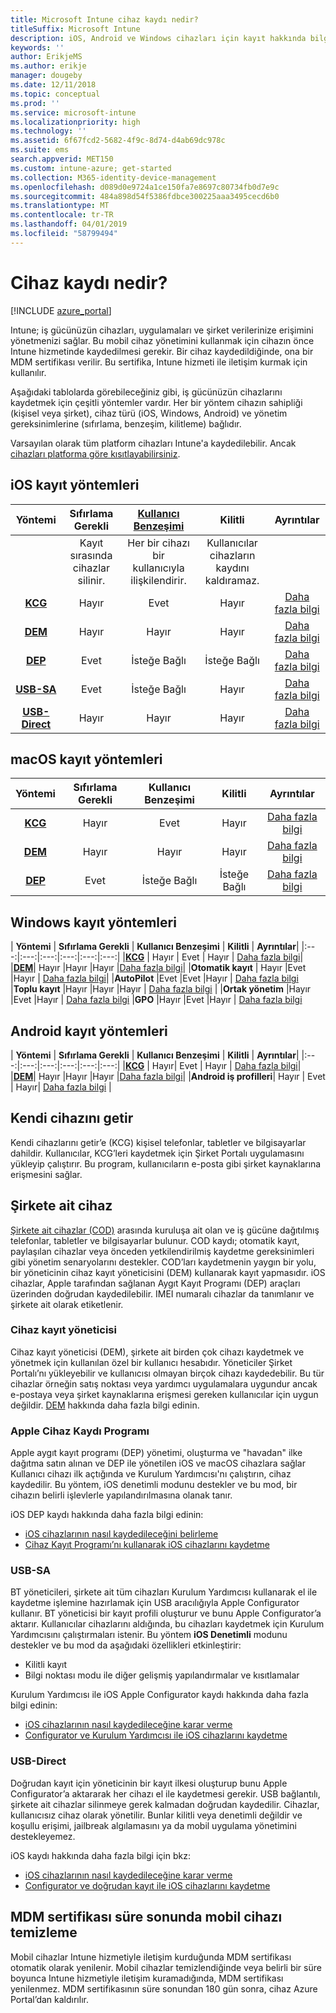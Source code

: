 ```yaml
---
title: Microsoft Intune cihaz kaydı nedir?
titleSuffix: Microsoft Intune
description: iOS, Android ve Windows cihazları için kayıt hakkında bilgi edinin.
keywords: ''
author: ErikjeMS
ms.author: erikje
manager: dougeby
ms.date: 12/11/2018
ms.topic: conceptual
ms.prod: ''
ms.service: microsoft-intune
ms.localizationpriority: high
ms.technology: ''
ms.assetid: 6f67fcd2-5682-4f9c-8d74-d4ab69dc978c
ms.suite: ems
search.appverid: MET150
ms.custom: intune-azure; get-started
ms.collection: M365-identity-device-management
ms.openlocfilehash: d089d0e9724a1ce150fa7e8697c80734fb0d7e9c
ms.sourcegitcommit: 484a898d54f5386fdbce300225aaa3495cecd6b0
ms.translationtype: MT
ms.contentlocale: tr-TR
ms.lasthandoff: 04/01/2019
ms.locfileid: "58799494"
---
```

# <a name="what-is-device-enrollment"></a>Cihaz kaydı nedir?
[!INCLUDE [azure_portal](./includes/azure_portal.md)]

Intune; iş gücünüzün cihazları, uygulamaları ve şirket verilerinize erişimini yönetmenizi sağlar. Bu mobil cihaz yönetimini kullanmak için cihazın önce Intune hizmetinde kaydedilmesi gerekir. Bir cihaz kaydedildiğinde, ona bir MDM sertifikası verilir. Bu sertifika, Intune hizmeti ile iletişim kurmak için kullanılır.

Aşağıdaki tablolarda görebileceğiniz gibi, iş gücünüzün cihazlarını kaydetmek için çeşitli yöntemler vardır. Her bir yöntem cihazın sahipliği (kişisel veya şirket), cihaz türü (iOS, Windows, Android) ve yönetim gereksinimlerine (sıfırlama, benzeşim, kilitleme) bağlıdır.

Varsayılan olarak tüm platform cihazları Intune'a kaydedilebilir. Ancak [cihazları platforma göre kısıtlayabilirsiniz](enrollment-restrictions-set.md#set-device-type-restrictions).

## <a name="ios-enrollment-methods"></a>iOS kayıt yöntemleri

| **Yöntemi** |  **Sıfırlama Gerekli** |    [**Kullanıcı Benzeşimi**](device-enrollment-program-enroll-ios.md#create-an-apple-enrollment-profile) |   **Kilitli** | **Ayrıntılar** |
|:---:|:---:|:---:|:---:|:---:|
| | Kayıt sırasında cihazlar silinir. |  Her bir cihazı bir kullanıcıyla ilişkilendirir.| Kullanıcılar cihazların kaydını kaldıramaz.  | |
|**[KCG](#bring-your-own-device)** | Hayır|   Evet |   Hayır | [Daha fazla bilgi](./apple-mdm-push-certificate-get.md)|
|**[DEM](#device-enrollment-manager)**| Hayır |Hayır |Hayır  | [Daha fazla bilgi](./device-enrollment-program-enroll-ios.md)|
|**[DEP](#apple-device-enrollment-program)**|   Evet |   İsteğe Bağlı |  İsteğe Bağlı|[Daha fazla bilgi](./device-enrollment-program-enroll-ios.md)|
|**[USB-SA](#usb-sa)**| Evet |   İsteğe Bağlı |  Hayır| [Daha fazla bilgi](./apple-configurator-setup-assistant-enroll-ios.md)|
|**[USB-Direct](#usb-direct)**| Hayır |    Hayır  | Hayır|[Daha fazla bilgi](./apple-configurator-direct-enroll-ios.md)|

## <a name="macos-enrollment-methods"></a>macOS kayıt yöntemleri
| **Yöntemi** |  **Sıfırlama Gerekli** |  **Kullanıcı Benzeşimi** | **Kilitli** | **Ayrıntılar**|
|:---:|:---:|:---:|:---:|:---:|
|**[KCG](#bring-your-own-device)** | Hayır| Evet | Hayır | [Daha fazla bilgi](./macos-enroll.md)|
|**[DEM](#device-enrollment-manager)**| Hayır |Hayır |Hayır  | [Daha fazla bilgi](./device-enrollment-manager-enroll.md)|
|**[DEP](#apple-device-enrollment-program)**|   Evet |   İsteğe Bağlı |  İsteğe Bağlı|[Daha fazla bilgi](./device-enrollment-program-enroll-macos.md)|


## <a name="windows-enrollment-methods"></a>Windows kayıt yöntemleri

| **Yöntemi** |  **Sıfırlama Gerekli** |    **Kullanıcı Benzeşimi**   |   **Kilitli** | **Ayrıntılar**|
|:---:|:---:|:---:|:---:|:---:|:---:|
|**[KCG](#bring-your-own-device)** | Hayır |  Evet |   Hayır | [Daha fazla bilgi](windows-enroll.md)|
|**[DEM](#device-enrollment-manager)**| Hayır |Hayır |Hayır  |[Daha fazla bilgi](device-enrollment-manager-enroll.md)|
|**Otomatik kayıt** | Hayır |Evet |Hayır | [Daha fazla bilgi](./windows-enroll.md#enable-windows-10-automatic-enrollment)|
|**AutoPilot** |Evet |Evet |Hayır | [Daha fazla bilgi](enrollment-autopilot.md)
|**Toplu kayıt** |Hayır |Hayır |Hayır | [Daha fazla bilgi](./windows-bulk-enroll.md) |
|**Ortak yönetim** |Hayır |Evet |Hayır | [Daha fazla bilgi](https://docs.microsoft.com/sccm/core/clients/manage/co-management-overview)
|**GPO** |Hayır |Evet |Hayır | [Daha fazla bilgi](https://docs.microsoft.com/windows/client-management/mdm/enroll-a-windows-10-device-automatically-using-group-policy)


## <a name="android-enrollment-methods"></a>Android kayıt yöntemleri

| **Yöntemi** |  **Sıfırlama Gerekli** |    **Kullanıcı Benzeşimi**   |   **Kilitli** | **Ayrıntılar**|
|:---:|:---:|:---:|:---:|:---:|:---:|
|**[KCG](#bring-your-own-device)** | Hayır|   Evet |   Hayır | [Daha fazla bilgi](./android-enroll.md)|
|**[DEM](#device-enrollment-manager)**| Hayır |Hayır |Hayır  |[Daha fazla bilgi](./device-enrollment-manager-enroll.md)|
|**Android iş profilleri**| Hayır | Evet | Hayır| [Daha fazla bilgi](./android-work-profile-enroll.md) |


## <a name="bring-your-own-device"></a>Kendi cihazını getir
Kendi cihazlarını getir’e (KCG) kişisel telefonlar, tabletler ve bilgisayarlar dahildir. Kullanıcılar, KCG’leri kaydetmek için Şirket Portalı uygulamasını yükleyip çalıştırır. Bu program, kullanıcıların e-posta gibi şirket kaynaklarına erişmesini sağlar.

## <a name="corporate-owned-device"></a>Şirkete ait cihaz
[Şirkete ait cihazlar (COD)](corporate-identifiers-add.md) arasında kuruluşa ait olan ve iş gücüne dağıtılmış telefonlar, tabletler ve bilgisayarlar bulunur. COD kaydı; otomatik kayıt, paylaşılan cihazlar veya önceden yetkilendirilmiş kaydetme gereksinimleri gibi yönetim senaryolarını destekler. COD’ları kaydetmenin yaygın bir yolu, bir yöneticinin cihaz kayıt yöneticisini (DEM) kullanarak kayıt yapmasıdır. iOS cihazlar, Apple tarafından sağlanan Aygıt Kayıt Programı (DEP) araçları üzerinden doğrudan kaydedilebilir. IMEI numaralı cihazlar da tanımlanır ve şirkete ait olarak etiketlenir.

### <a name="device-enrollment-manager"></a>Cihaz kayıt yöneticisi
Cihaz kayıt yöneticisi (DEM), şirkete ait birden çok cihazı kaydetmek ve yönetmek için kullanılan özel bir kullanıcı hesabıdır. Yöneticiler Şirket Portalı’nı yükleyebilir ve kullanıcısı olmayan birçok cihazı kaydedebilir. Bu tür cihazlar örneğin satış noktası veya yardımcı uygulamalara uygundur ancak e-postaya veya şirket kaynaklarına erişmesi gereken kullanıcılar için uygun değildir. [DEM](./device-enrollment-manager-enroll.md) hakkında daha fazla bilgi edinin. 

### <a name="apple-device-enrollment-program"></a>Apple Cihaz Kaydı Programı
Apple aygıt kayıt programı (DEP) yönetimi, oluşturma ve "havadan" ilke dağıtma satın alınan ve DEP ile yönetilen iOS ve macOS cihazlara sağlar Kullanıcı cihazı ilk açtığında ve Kurulum Yardımcısı'nı çalıştırın, cihaz kaydedilir. Bu yöntem, iOS denetimli modunu destekler ve bu mod, bir cihazın belirli işlevlerle yapılandırılmasına olanak tanır.

iOS DEP kaydı hakkında daha fazla bilgi edinin:

- [iOS cihazlarının nasıl kaydedileceğini belirleme](ios-enroll.md)
- [Cihaz Kayıt Programı’nı kullanarak iOS cihazlarını kaydetme](https://docs.microsoft.com/intune/device-restrictions-ios#device-enrollment-program)

### <a name="usb-sa"></a>USB-SA
BT yöneticileri, şirkete ait tüm cihazları Kurulum Yardımcısı kullanarak el ile kaydetme işlemine hazırlamak için USB aracılığıyla Apple Configurator kullanır. BT yöneticisi bir kayıt profili oluşturur ve bunu Apple Configurator’a aktarır. Kullanıcılar cihazlarını aldığında, bu cihazları kaydetmek için Kurulum Yardımcısını çalıştırmaları istenir. Bu yöntem **iOS Denetimli** modunu destekler ve bu mod da aşağıdaki özellikleri etkinleştirir:
  - Kilitli kayıt
  - Bilgi noktası modu ile diğer gelişmiş yapılandırmalar ve kısıtlamalar

Kurulum Yardımcısı ile iOS Apple Configurator kaydı hakkında daha fazla bilgi edinin:

- [iOS cihazlarının nasıl kaydedileceğine karar verme](enrollment-method-choose-ios.md)
- [Configurator ve Kurulum Yardımcısı ile iOS cihazlarını kaydetme](apple-configurator-setup-assistant-enroll-ios.md)

### <a name="usb-direct"></a>USB-Direct
Doğrudan kayıt için yöneticinin bir kayıt ilkesi oluşturup bunu Apple Configurator’a aktararak her cihazı el ile kaydetmesi gerekir. USB bağlantılı, şirkete ait cihazlar silinmeye gerek kalmadan doğrudan kaydedilir. Cihazlar, kullanıcısız cihaz olarak yönetilir. Bunlar kilitli veya denetimli değildir ve koşullu erişimi, jailbreak algılamasını ya da mobil uygulama yönetimini destekleyemez.

iOS kaydı hakkında daha fazla bilgi için bkz:

- [iOS cihazlarının nasıl kaydedileceğine karar verme](enrollment-method-choose-ios.md)
- [Configurator ve doğrudan kayıt ile iOS cihazlarını kaydetme](apple-configurator-direct-enroll-ios.md)

## <a name="mobile-device-cleanup-after-mdm-certificate-expiration"></a>MDM sertifikası süre sonunda mobil cihazı temizleme

Mobil cihazlar Intune hizmetiyle iletişim kurduğunda MDM sertifikası otomatik olarak yenilenir. Mobil cihazlar temizlendiğinde veya belirli bir süre boyunca Intune hizmetiyle iletişim kuramadığında, MDM sertifikası yenilenmez. MDM sertifikasının süre sonundan 180 gün sonra, cihaz Azure Portal’dan kaldırılır.
